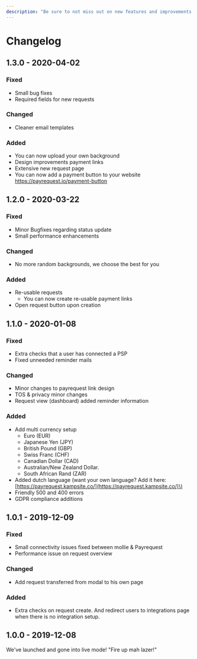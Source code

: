 ```yaml
---
description: "Be sure to not miss out on new features and improvements! \U0001F680"
---
```


# Changelog

## 1.3.0 - 2020-04-02

### Fixed

* Small bug fixes
* Required fields for new requests

### Changed

* Cleaner email templates

### Added

* You can now upload your own background
* Design improvements payment links
* Extensive new request page
* You can now add a payment button to your website https://payrequest.io/payment-button

## 1.2.0 - 2020-03-22

### Fixed

* Minor Bugfixes regarding status update
* Small performance enhancements

### Changed

* No more random backgrounds, we choose the best for you

### Added

* Re-usable requests
  * You can now create re-usable payment links
* Open request button upon creation

## 1.1.0 - 2020-01-08

### Fixed

* Extra checks that a user has connected a PSP
* Fixed unneeded reminder mails 

### Changed

* Minor changes to payrequest link design
* TOS & privacy minor changes
* Request view \(dashboard\) added reminder information

### Added

* Add multi currency setup
  * Euro \(EUR\)
  * Japanese Yen \(JPY\)
  * British Pound \(GBP\)
  * Swiss Franc \(CHF\)
  * Canadian Dollar \(CAD\)
  * Australian/New Zealand Dollar.
  * South African Rand \(ZAR\)
* Added dutch language \(want your own language? Add it here: [https://payrequest.kampsite.co/](https://payrequest.kampsite.co/)\)
* Friendly 500 and 400 errors
* GDPR compliance additions

## 1.0.1 - 2019-12-09

### Fixed

* Small connectivity issues fixed between mollie & Payrequest
* Performance issue on request overview

### Changed

* Add request transferred from modal to his own page

### Added

* Extra checks on request create. And redirect users to integrations page when there is no integration setup.

## 1.0.0 - 2019-12-08

We've launched and gone into live mode! "Fire up mah lazer!"


